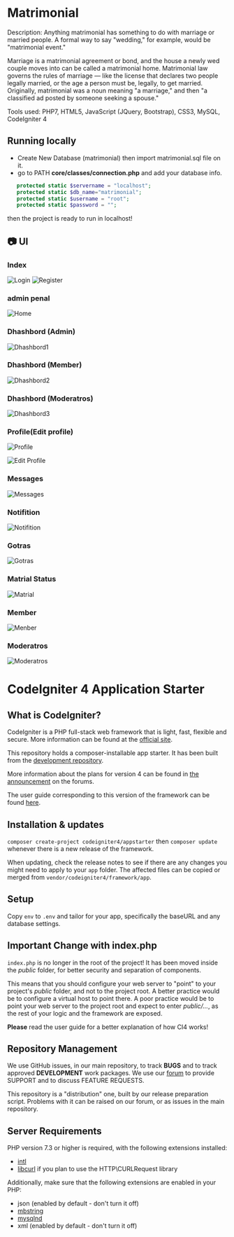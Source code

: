 # Matrimonial
Description: Anything matrimonial has something to do with marriage or married people. A formal way to say "wedding," for example, would be "matrimonial event."

Marriage is a matrimonial agreement or bond, and the house a newly wed couple moves into can be called a matrimonial home. Matrimonial law governs the rules of marriage — like the license that declares two people legally married, or the age a person must be, legally, to get married. Originally, matrimonial was a noun meaning "a marriage," and then "a classified ad posted by someone seeking a spouse." 

Tools used: PHP7, HTML5, JavaScript (JQuery, Bootstrap), CSS3, MySQL, CodeIgniter 4




## Running locally
 
 - Create New Database (matrimonial) then import matrimonial.sql file on it.
 - go to PATH **core/classes/connection.php** and add your database info.

 ```php
    protected static $servername = "localhost";
    protected static $db_name="matrimonial";
    protected static $username = "root";
    protected static $password = "";
```
 then the project is ready to run in localhost!

## 📷 UI


### Index
![Login](screenshots/login.jpg)
![Register](screenshots/register.jpg)

### admin penal
![Home](screenshots/admin.jpg)

### Dhashbord (Admin) 
![Dhashbord1](screenshots/dhashbord1.jpg)

### Dhashbord (Member)
![Dhashbord2](screenshots/dhashbord2.jpg)

### Dhashbord (Moderatros)
![Dhashbord3](screenshots/dhashbord3.jpg)

### Profile(Edit profile)
![Profile](screenshots/profile1.jpg)

![Edit Profile](screenshots/edit_profile.jpg)


### Messages 
![Messages](screenshots/messages.jpg)

### Notifition
![Notifition](screenshots/notif.jpg)


### Gotras
![Gotras](screenshots/gotras.jpg)


### Matrial Status
![Matrial](screenshots/matrimonial.jpg)


### Member
![Menber](screenshots/members.jpg)


### Moderatros
![Moderatros](screenshots/moderators.jpg)



# CodeIgniter 4 Application Starter

## What is CodeIgniter?

CodeIgniter is a PHP full-stack web framework that is light, fast, flexible and secure.
More information can be found at the [official site](http://codeigniter.com).

This repository holds a composer-installable app starter.
It has been built from the
[development repository](https://github.com/codeigniter4/CodeIgniter4).

More information about the plans for version 4 can be found in [the announcement](http://forum.codeigniter.com/thread-62615.html) on the forums.

The user guide corresponding to this version of the framework can be found
[here](https://codeigniter4.github.io/userguide/).

## Installation & updates

`composer create-project codeigniter4/appstarter` then `composer update` whenever
there is a new release of the framework.

When updating, check the release notes to see if there are any changes you might need to apply
to your `app` folder. The affected files can be copied or merged from
`vendor/codeigniter4/framework/app`.

## Setup

Copy `env` to `.env` and tailor for your app, specifically the baseURL
and any database settings.

## Important Change with index.php

`index.php` is no longer in the root of the project! It has been moved inside the *public* folder,
for better security and separation of components.

This means that you should configure your web server to "point" to your project's *public* folder, and
not to the project root. A better practice would be to configure a virtual host to point there. A poor practice would be to point your web server to the project root and expect to enter *public/...*, as the rest of your logic and the
framework are exposed.

**Please** read the user guide for a better explanation of how CI4 works!

## Repository Management

We use GitHub issues, in our main repository, to track **BUGS** and to track approved **DEVELOPMENT** work packages.
We use our [forum](http://forum.codeigniter.com) to provide SUPPORT and to discuss
FEATURE REQUESTS.

This repository is a "distribution" one, built by our release preparation script.
Problems with it can be raised on our forum, or as issues in the main repository.

## Server Requirements

PHP version 7.3 or higher is required, with the following extensions installed:

- [intl](http://php.net/manual/en/intl.requirements.php)
- [libcurl](http://php.net/manual/en/curl.requirements.php) if you plan to use the HTTP\CURLRequest library

Additionally, make sure that the following extensions are enabled in your PHP:

- json (enabled by default - don't turn it off)
- [mbstring](http://php.net/manual/en/mbstring.installation.php)
- [mysqlnd](http://php.net/manual/en/mysqlnd.install.php)
- xml (enabled by default - don't turn it off)

